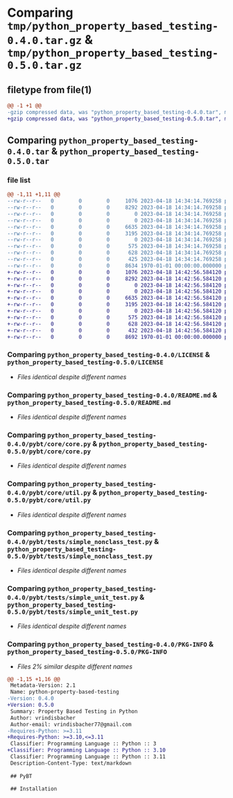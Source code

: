 # Comparing `tmp/python_property_based_testing-0.4.0.tar.gz` & `tmp/python_property_based_testing-0.5.0.tar.gz`

## filetype from file(1)

```diff
@@ -1 +1 @@
-gzip compressed data, was "python_property_based_testing-0.4.0.tar", max compression
+gzip compressed data, was "python_property_based_testing-0.5.0.tar", max compression
```

## Comparing `python_property_based_testing-0.4.0.tar` & `python_property_based_testing-0.5.0.tar`

### file list

```diff
@@ -1,11 +1,11 @@
--rw-r--r--   0        0        0     1076 2023-04-18 14:34:14.769258 python_property_based_testing-0.4.0/LICENSE
--rw-r--r--   0        0        0     8292 2023-04-18 14:34:14.769258 python_property_based_testing-0.4.0/README.md
--rw-r--r--   0        0        0        0 2023-04-18 14:34:14.769258 python_property_based_testing-0.4.0/pybt/__init__.py
--rw-r--r--   0        0        0        0 2023-04-18 14:34:14.769258 python_property_based_testing-0.4.0/pybt/core/__init__.py
--rw-r--r--   0        0        0     6635 2023-04-18 14:34:14.769258 python_property_based_testing-0.4.0/pybt/core/core.py
--rw-r--r--   0        0        0     3195 2023-04-18 14:34:14.769258 python_property_based_testing-0.4.0/pybt/core/util.py
--rw-r--r--   0        0        0        0 2023-04-18 14:34:14.769258 python_property_based_testing-0.4.0/pybt/tests/__init__.py
--rw-r--r--   0        0        0      575 2023-04-18 14:34:14.769258 python_property_based_testing-0.4.0/pybt/tests/simple_nonclass_test.py
--rw-r--r--   0        0        0      628 2023-04-18 14:34:14.769258 python_property_based_testing-0.4.0/pybt/tests/simple_unit_test.py
--rw-r--r--   0        0        0      425 2023-04-18 14:34:14.769258 python_property_based_testing-0.4.0/pyproject.toml
--rw-r--r--   0        0        0     8634 1970-01-01 00:00:00.000000 python_property_based_testing-0.4.0/PKG-INFO
+-rw-r--r--   0        0        0     1076 2023-04-18 14:42:56.584120 python_property_based_testing-0.5.0/LICENSE
+-rw-r--r--   0        0        0     8292 2023-04-18 14:42:56.584120 python_property_based_testing-0.5.0/README.md
+-rw-r--r--   0        0        0        0 2023-04-18 14:42:56.584120 python_property_based_testing-0.5.0/pybt/__init__.py
+-rw-r--r--   0        0        0        0 2023-04-18 14:42:56.584120 python_property_based_testing-0.5.0/pybt/core/__init__.py
+-rw-r--r--   0        0        0     6635 2023-04-18 14:42:56.584120 python_property_based_testing-0.5.0/pybt/core/core.py
+-rw-r--r--   0        0        0     3195 2023-04-18 14:42:56.584120 python_property_based_testing-0.5.0/pybt/core/util.py
+-rw-r--r--   0        0        0        0 2023-04-18 14:42:56.584120 python_property_based_testing-0.5.0/pybt/tests/__init__.py
+-rw-r--r--   0        0        0      575 2023-04-18 14:42:56.584120 python_property_based_testing-0.5.0/pybt/tests/simple_nonclass_test.py
+-rw-r--r--   0        0        0      628 2023-04-18 14:42:56.584120 python_property_based_testing-0.5.0/pybt/tests/simple_unit_test.py
+-rw-r--r--   0        0        0      432 2023-04-18 14:42:56.584120 python_property_based_testing-0.5.0/pyproject.toml
+-rw-r--r--   0        0        0     8692 1970-01-01 00:00:00.000000 python_property_based_testing-0.5.0/PKG-INFO
```

### Comparing `python_property_based_testing-0.4.0/LICENSE` & `python_property_based_testing-0.5.0/LICENSE`

 * *Files identical despite different names*

### Comparing `python_property_based_testing-0.4.0/README.md` & `python_property_based_testing-0.5.0/README.md`

 * *Files identical despite different names*

### Comparing `python_property_based_testing-0.4.0/pybt/core/core.py` & `python_property_based_testing-0.5.0/pybt/core/core.py`

 * *Files identical despite different names*

### Comparing `python_property_based_testing-0.4.0/pybt/core/util.py` & `python_property_based_testing-0.5.0/pybt/core/util.py`

 * *Files identical despite different names*

### Comparing `python_property_based_testing-0.4.0/pybt/tests/simple_nonclass_test.py` & `python_property_based_testing-0.5.0/pybt/tests/simple_nonclass_test.py`

 * *Files identical despite different names*

### Comparing `python_property_based_testing-0.4.0/pybt/tests/simple_unit_test.py` & `python_property_based_testing-0.5.0/pybt/tests/simple_unit_test.py`

 * *Files identical despite different names*

### Comparing `python_property_based_testing-0.4.0/PKG-INFO` & `python_property_based_testing-0.5.0/PKG-INFO`

 * *Files 2% similar despite different names*

```diff
@@ -1,15 +1,16 @@
 Metadata-Version: 2.1
 Name: python-property-based-testing
-Version: 0.4.0
+Version: 0.5.0
 Summary: Property Based Testing in Python
 Author: vrindisbacher
 Author-email: vrindisbacher77@gmail.com
-Requires-Python: >=3.11
+Requires-Python: >=3.10,<=3.11
 Classifier: Programming Language :: Python :: 3
+Classifier: Programming Language :: Python :: 3.10
 Classifier: Programming Language :: Python :: 3.11
 Description-Content-Type: text/markdown
 
 ## PyBT
 
 ## Installation
```

